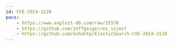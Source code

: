 ```yaml
---
id: CVE-2014-3120
pocs: 
    - https://www.exploit-db.com/raw/33370
    - https://github.com/jeffgeiger/es_inject
    - https://github.com/echohtp/ElasticSearch-CVE-2014-3120
---
```

